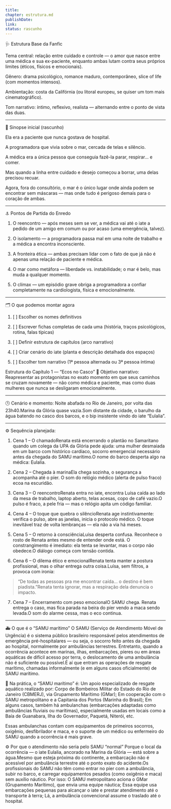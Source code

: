 ```yaml
---
title: 
chapter: estrutura.md
publishDate: 
link: 
status: rascunho
---
```


🩺 Estrutura Base da Fanfic

Tema central: relação entre cuidado e controle — o amor que nasce entre uma médica e sua ex-paciente, enquanto ambas lutam contra seus próprios limites (éticos, físicos e emocionais).

Gênero: drama psicológico, romance maduro, contemporâneo, slice of life (com momentos intensos).

Ambientação: costa da Califórnia (ou litoral europeu, se quiser um tom mais cinematográfico).

Tom narrativo: íntimo, reflexivo, realista — alternando entre o ponto de vista das duas.

---

🧠 Sinopse inicial (rascunho)

Ela era a paciente que nunca gostava de hospital.

A programadora que vivia sobre o mar, cercada de telas e silêncio.

A médica era a única pessoa que conseguia fazê-la parar, respirar… e comer.

Mas quando a linha entre cuidado e desejo começou a borrar, uma delas precisou recuar.

Agora, fora do consultório, o mar é o único lugar onde ainda podem se encontrar sem máscaras — mas onde tudo é perigoso demais para o coração de ambas.

---

⚓ Pontos de Partida do Enredo
1. O reencontro — após meses sem se ver, a médica vai até o iate a pedido de um amigo em comum ou por acaso (uma emergência, talvez).

2. O isolamento — a programadora passa mal em uma noite de trabalho e a médica a encontra inconsciente.

3. A fronteira ética — ambas precisam lidar com o fato de que já não é apenas uma relação de paciente e médica.

4. O mar como metáfora — liberdade vs. instabilidade; o mar é belo, mas muda a qualquer momento.

5. O clímax — um episódio grave obriga a programadora a confiar completamente na cardiologista, física e emocionalmente.

---

🗂️ O que podemos montar agora
1. [ ] Escolher os nomes definitivos

2. [ ] Escrever fichas completas de cada uma (história, traços psicológicos, rotina, falas típicas)

3. [ ] Definir estrutura de capítulos (arco narrativo)

4. [ ] Criar cenário do iate (planta e descrição detalhada dos espaços)

5. [ ] Escolher tom narrativo (1ª pessoa alternada ou 3ª pessoa íntima)

Estrutura do Capítulo 1 — “Ecos no Casco”
🎯 Objetivo narrativo:
Reapresentar as protagonistas no exato momento em que seus caminhos se cruzam novamente — não como médica e paciente, mas como duas mulheres que nunca se desligaram emocionalmente.

---
🕒 Cenário e momento:
Noite abafada no Rio de Janeiro, por volta das 23h40.Marina da Glória quase vazia.Som distante da cidade, o barulho da água batendo no casco dos barcos, e o bip insistente vindo do iate “Eulalia”.

---
⚙️ Sequência planejada:
1. Cena 1 – O chamadoRenata está encerrando o plantão no Samaritano quando um colega da UPA da Glória pede ajuda: uma mulher desmaiada em um barco com histórico cardíaco, socorro emergencial necessário antes da chegada do SAMU marítimo.O nome do barco desperta algo na médica: Eulalia.

2. Cena 2 – Chegada à marinaEla chega sozinha, o segurança a acompanha até o píer. O som do relógio médico (alerta de pulso fraco) ecoa na escuridão.

3. Cena 3 – O reencontroRenata entra no iate, encontra Luísa caída ao lado da mesa de trabalho, laptop aberto, telas acesas, copo de café vazio.O pulso é fraco, a pele fria — mas o relógio apita um código familiar.

4. Cena 4 – O toque que quebra o silêncioRenata age instintivamente: verifica o pulso, abre as janelas, inicia o protocolo médico. O toque inevitável traz de volta lembranças — ela não a via há meses.

5. Cena 5 – O retorno à consciênciaLuísa desperta confusa. Reconhece o rosto de Renata antes mesmo de entender onde está. O constrangimento é imediato: ela tenta se levantar, mas o corpo não obedece.O diálogo começa com tensão contida.

6. Cena 6 – O dilema ético e emocionalRenata tenta manter a postura profissional, mas o olhar entrega outra coisa.Luísa, sem filtros, a provoca com ironia:
> “De todas as pessoas pra me encontrar caída… o destino é bem piadista.”Renata tenta ignorar, mas a respiração dela denuncia o impacto.

7. Cena 7 – Encerramento com peso emocionalO SAMU chega. Renata entrega o caso, mas fica parada na beira do píer vendo a maca sendo levada.O som do alarme cessa, mas o eco continua.

---

🚑 O que é o “SAMU marítimo”
O SAMU (Serviço de Atendimento Móvel de Urgência) é o sistema público brasileiro responsável pelos atendimentos de emergência pré-hospitalares — ou seja, o socorro feito antes da chegada ao hospital, normalmente por ambulâncias terrestres.
Entretanto, quando a ocorrência acontece em marinas, ilhas, embarcações, píeres ou em áreas aquáticas de difícil acesso por terra, o deslocamento de uma ambulância não é suficiente ou possível.É aí que entram as operações de resgate marítimo, chamadas informalmente (e em alguns casos oficialmente) de SAMU marítimo.

🌊 Na prática, o “SAMU marítimo” é:
Um apoio especializado de resgate aquático realizado por:
Corpo de Bombeiros Militar do Estado do Rio de Janeiro (CBMERJ), via Grupamento Marítimo (GMar);
Em cooperação com o SAMU metropolitano e a Capitania dos Portos (Marinha do Brasil);
Em alguns casos, também há ambulanchas (embarcações adaptadas como ambulâncias fluviais ou marítimas), especialmente usadas em locais como a Baía de Guanabara, Ilha do Governador, Paquetá, Niterói, etc.

Essas ambulanchas contam com equipamentos de primeiros socorros, oxigênio, desfibrilador e maca, e o suporte de um médico ou enfermeiro do SAMU quando a ocorrência é mais grave.

⚙️ Por que o atendimento não seria pelo SAMU “normal”
Porque o local da ocorrência — o iate Eulalia, ancorado na Marina da Glória — está sobre a água.Mesmo que esteja próxima do continente, a embarcação não é acessível por ambulância terrestre até o ponto exato do acidente.Os profissionais do SAMU não têm como entrar no píer com a ambulância, subir no barco, e carregar equipamentos pesados (como oxigênio e maca) sem auxílio náutico.
Por isso:
O SAMU metropolitano aciona o GMar (Grupamento Marítimo), que envia uma equipe náutica;
Essa equipe usa embarcações pequenas para alcançar o iate e prestar atendimento até o transporte à terra;
Lá, a ambulância convencional assume o traslado até o hospital.
